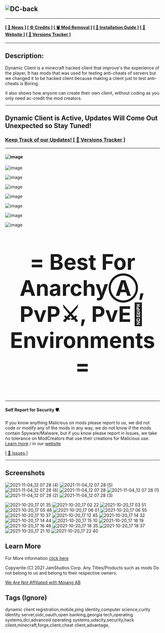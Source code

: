 ![DC-back](https://user-images.githubusercontent.com/88536910/140442808-6ac16371-573b-4160-b20c-59275a225002.jpg)
---------------------------------------
---------------------------------------
#### [[ 📝 News ]](https://adfoc.us/70081781369517) [[ ©️ Credits ]](https://adfoc.us/70081781687282) [[ 🗑️ Mod Removal ]](https://github.com/JamStudiosCorporation/Dynamic-Client/wiki/Mod-Removal) [[ 🔧 Installation Guide ]](https://adfoc.us/70081781345625) [[ 📄 Website ]](https://adfoc.us/70081781325836) [[ 📜 Versions Tracker ]](https://github.com/JamStudios/DynamicClient/wiki/Versions)

---------------------------------------

## Description:
Dynamic Client is a minecraft hacked client that improve's the experience of the player, 
It has mods that was used for testing anti-cheats of servers but we changed it to be hacked client
because making a client just to test anti-cheats is Boring.

it also shows how anyone can create
their own client, without coding as you only need ac-credit the mod creators.

----------------------------------------------------------------
## Dynamic Client is Active, Updates Will Come Out Unexpected so Stay Tuned!
### [Keep Track of our Updates! [ 📜 Versions Tracker ]](https://github.com/JamStudios/DynamicClient/wiki/Versions)

----------------------------------------------------------------
#### ![image](https://img.shields.io/github/downloads/JamStudiosCorporation/dynamic-client/total?color=blue&style=for-the-badge) 

![image](https://img.shields.io/github/issues/JamStudiosCorporation/dynamic-client?color=yellow&style=for-the-badge) 

![image](https://img.shields.io/github/issues-closed-raw/JamStudiosCorporation/dynamic-client?color=black&style=for-the-badge) 

![image](https://img.shields.io/badge/Supported%20Versions-1.16.5%20%7C%201.17.1-green?style=for-the-badge&logo=https://avatars.githubusercontent.com/u/88536910?s=120&v=4)

![image](https://img.shields.io/badge/ModLoaer%20Support-Forge-orange?style=for-the-badge&logo=appveyor?logo=data:image/png;https://github.com/JamStudiosCorporation/Dynamic-Client/blob/main/.github/logo.minecraft.png) 

![image](https://img.shields.io/badge/License-(Custom)%20LIcense-purple?style=for-the-badge&logo=appveyor?link=https://github.com/JamStudiosCorporation/Dynamic-Client/blob/main/LICENSE.md?logo=data)

![image](https://img.shields.io/github/commit-activity/w/JamStudiosCorporation/Dynamic-Client?style=for-the-badge) 

![image](https://img.shields.io/github/stars/JamStudiosCorporation/Dynamic-Client?color=yellow&style=for-the-badge)

<p align="center" style="font-size:70px">
    <b>
         = Best For AnarchyⒶ, PvP⚔️, PvE🔪 Environments =
    </b>
</p>

----------------------------------------------------------------

#### Self Report for Security 🛡️.
If you know anything Malicious on mods please report to us,
we did not code or modify any of the mods in any way, we do not know
if the mods contain Spyware/Malware, but if you know please report in
Issues, we take no tolerance on ModCreators that use their creations
for Malicious use. [Learn more](https://github.com/JamStudios/DynamicClient/blob/main/SECURITY.md) / in our [website](https://sites.google.com/view/dynamic-client/about/modification-of-mods)

[[ 🚨 Issues ]](https://github.com/JamStudios/DynamicClient/issues)

----------------------------------------------------------------

## Screenshots
![2021-11-04_12 07 28 (4)](https://user-images.githubusercontent.com/88536910/140633155-5ba9fef8-3761-4b14-8d0e-22b212ea724d.jpg)
![2021-11-04_12 07 28 (5)](https://user-images.githubusercontent.com/88536910/140633156-b944f59c-8881-4db9-889e-21a0b2067622.jpg)
![2021-11-04_12 07 28 (6)](https://user-images.githubusercontent.com/88536910/140633158-97daa1da-d19d-493d-930c-e4a41a9596c8.jpg)
![2021-11-04_12 07 28](https://user-images.githubusercontent.com/88536910/140633159-e4b92ede-69fd-47b3-854d-0fd6301cb9a0.jpg)
![2021-11-04_12 07 28 (1)](https://user-images.githubusercontent.com/88536910/140633160-a32759c5-8a07-42f9-85ae-22b7f6ccfe2d.jpg)
![2021-11-04_12 07 28 (2)](https://user-images.githubusercontent.com/88536910/140633161-4a62b506-bd90-436d-b2d0-9a99cf218801.jpg)
![2021-11-04_12 07 28 (3)](https://user-images.githubusercontent.com/88536910/140633162-831aec5b-cdb5-4360-9325-028110f36faa.jpg)

![2021-10-20_17 01 35](https://user-images.githubusercontent.com/88536910/138067217-8bbdefe4-efc0-47f0-b241-3882b6cf4940.png)
![2021-10-20_17 02 22](https://user-images.githubusercontent.com/88536910/138067227-d154bcab-a051-4ca0-85c1-8d8ab59c4b36.png)
![2021-10-20_17 03 51](https://user-images.githubusercontent.com/88536910/138067230-eb8f7a14-6825-4f55-bac3-0594ee752fff.png)
![2021-10-20_17 05 46](https://user-images.githubusercontent.com/88536910/138067233-c341cae6-19f3-4a0f-afa5-27abdf16db5d.png)
![2021-10-20_17 06 01](https://user-images.githubusercontent.com/88536910/138067235-253ea015-b613-44c9-a29b-1313d6dbb2b3.png)
![2021-10-20_17 06 55](https://user-images.githubusercontent.com/88536910/138067237-01824c5f-26fb-4f80-8f50-89292238de1b.png)
![2021-10-20_17 10 37](https://user-images.githubusercontent.com/88536910/138067246-a500a7db-faf9-4092-a77c-db30683acbca.png)
![2021-10-20_17 12 45](https://user-images.githubusercontent.com/88536910/138067248-bcbd1298-b4c8-4920-ac4b-1c89183f247e.png)
![2021-10-20_17 14 32](https://user-images.githubusercontent.com/88536910/138067252-161278ad-4972-45a5-8551-6a7ebff68b54.png)
![2021-10-20_17 14 44](https://user-images.githubusercontent.com/88536910/138067259-b15a1f72-72bc-4be1-946f-a76cac4e8d6c.png)
![2021-10-20_17 15 10](https://user-images.githubusercontent.com/88536910/138067263-a6727dea-b0a0-4def-b9c5-e04b417257ef.png)
![2021-10-20_17 16 19](https://user-images.githubusercontent.com/88536910/138067265-e7315f23-ec6e-4c3c-a43b-15f6ab77ae89.png)
![2021-10-20_17 16 48](https://user-images.githubusercontent.com/88536910/138067267-a0a7c80a-508f-4050-9a98-70163ffc1a14.png)
![2021-10-20_17 18 35](https://user-images.githubusercontent.com/88536910/138067270-238876d8-6698-41e5-9d2f-38244d2193e1.png)
![2021-10-20_17 18 37](https://user-images.githubusercontent.com/88536910/138067276-829acc88-4f2d-40d2-a285-fc8396b4f91b.png)
![2021-10-20_17 21 10](https://user-images.githubusercontent.com/88536910/138067277-d24c8e45-b39e-452f-938c-5becd2219fcf.png)
![2021-10-20_17 22 40](https://user-images.githubusercontent.com/88536910/138067279-fa09e61f-706c-4d0c-82e2-4c7c0fde0b78.png)


## Learn More
For More information [click here](https://sites.google.com/view/dynamic-client)

Copywrite (C) 2021 JamStudios Corp.
Any Titles/Products such as mods Do not belong to us and belong to their respective owners.

[We Are Not Affiliated with Mojang AB](https://account.mojang.com/documents/minecraft_eula)

## Tags (Ignore)
dynamic client registration,mobile,ping identity,computer science,curity identity server,oidc,oauth,open banking,georgia tech,operating systems,dcr,advanced operating systems,udacity,security,hack client,minecraft,forge,client,cheat client,advantage,
